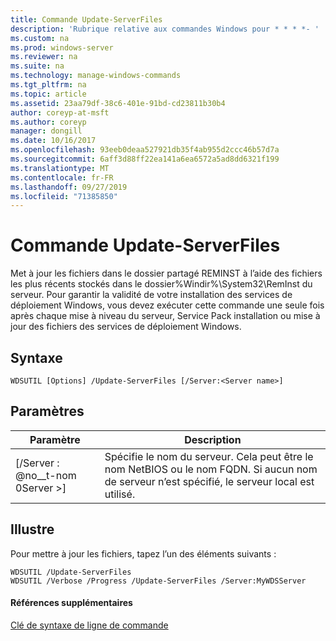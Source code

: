 ```yaml
---
title: Commande Update-ServerFiles
description: 'Rubrique relative aux commandes Windows pour * * * *- '
ms.custom: na
ms.prod: windows-server
ms.reviewer: na
ms.suite: na
ms.technology: manage-windows-commands
ms.tgt_pltfrm: na
ms.topic: article
ms.assetid: 23aa79df-38c6-401e-91bd-cd23811b30b4
author: coreyp-at-msft
ms.author: coreyp
manager: dongill
ms.date: 10/16/2017
ms.openlocfilehash: 93eeb0deaa527921db35f4ab955d2ccc46b57d7a
ms.sourcegitcommit: 6aff3d88ff22ea141a6ea6572a5ad8dd6321f199
ms.translationtype: MT
ms.contentlocale: fr-FR
ms.lasthandoff: 09/27/2019
ms.locfileid: "71385850"
---
```

# <a name="the-update-serverfiles-command"></a>Commande Update-ServerFiles



Met à jour les fichiers dans le dossier partagé REMINST à l’aide des fichiers les plus récents stockés dans le dossier%Windir%\System32\RemInst du serveur. Pour garantir la validité de votre installation des services de déploiement Windows, vous devez exécuter cette commande une seule fois après chaque mise à niveau du serveur, Service Pack installation ou mise à jour des fichiers des services de déploiement Windows.

## <a name="syntax"></a>Syntaxe

```
WDSUTIL [Options] /Update-ServerFiles [/Server:<Server name>]
```

## <a name="parameters"></a>Paramètres

|Paramètre|Description|
|---------|-----------|
|[/Server : @no__t-nom 0Server >]|Spécifie le nom du serveur. Cela peut être le nom NetBIOS ou le nom FQDN. Si aucun nom de serveur n’est spécifié, le serveur local est utilisé.|

## <a name="BKMK_examples"></a>Illustre

Pour mettre à jour les fichiers, tapez l’un des éléments suivants :
```
WDSUTIL /Update-ServerFiles
WDSUTIL /Verbose /Progress /Update-ServerFiles /Server:MyWDSServer
```

#### <a name="additional-references"></a>Références supplémentaires

[Clé de syntaxe de ligne de commande](command-line-syntax-key.md)